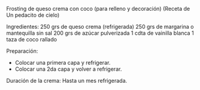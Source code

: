 Frosting de queso crema con coco (para relleno y decoración)
(Receta de Un pedacito de cielo)

Ingredientes:
250 grs de queso crema (refrigerada)
250 grs de margarina o mantequilla sin sal
200 grs de azúcar pulverizada
1 cdta de vainilla blanca
1 taza de coco rallado

Preparación:
- Colocar una primera capa y refrigerar.
- Colocar una 2da capa y volver a refrigerar.

Duración de la crema: Hasta un mes refrigerada.
